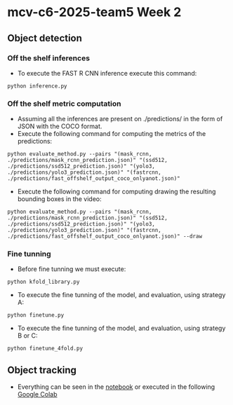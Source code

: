 # mcv-c6-2025-team5 Week 2

## Object detection
### Off the shelf inferences
* To execute the FAST R CNN inference execute this command:
```
python inference.py
```
### Off the shelf metric computation

* Assuming all the inferences are present on ./predictions/ in the form of JSON with the COCO format.
* Execute the following command for computing the metrics of the predictions:
```
python evaluate_method.py --pairs "(mask_rcnn, ./predictions/mask_rcnn_prediction.json)" "(ssd512, ./predictions/ssd512_prediction.json)" "(yolo3, ./predictions/yolo3_prediction.json)" "(fastrcnn, ./predictions/fast_offshelf_output_coco_onlyanot.json)"

```
* Execute the following command for computing drawing the resulting bounding boxes in the video:
```
python evaluate_method.py --pairs "(mask_rcnn, ./predictions/mask_rcnn_prediction.json)" "(ssd512, ./predictions/ssd512_prediction.json)" "(yolo3, ./predictions/yolo3_prediction.json)" "(fastrcnn, ./predictions/fast_offshelf_output_coco_onlyanot.json)" --draw

```
### Fine tunning
* Before fine tunning we must execute:
```
python kfold_library.py
```

* To execute the fine tunning of the model, and evaluation, using strategy A:
```
python finetune.py
```

* To execute the fine tunning of the model, and evaluation, using strategy B or C:
```
python finetune_4fold.py
```

## Object tracking

* Everything can be seen in the [notebook](./WEEK2_Tracking.ipynb) or executed in the following [Google Colab]()